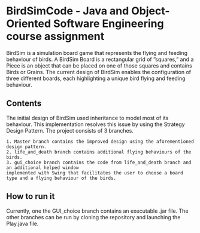 # BirdSimCode - Java and Object-Oriented Software Engineering course assignment
BirdSim is a simulation board game that represents the flying and feeding behaviour of birds. A BirdSim Board is a rectangular grid of ”squares,” and a Piece is an object that can be placed on one of those squares and contains Birds or Grains. The current design of BirdSim enables the configuration of three different boards, each highlighting a unique bird flying and feeding behaviour.
## Contents
The initial design of BirdSim used inheritance to model most of its behaviour. This implementation resolves this issue by using the Strategy Design Pattern. The project consists of 3 branches.
```
1. Master branch contains the improved design using the aforementioned design pattern.
2. life_and_death branch contains additional flying behaviours of the birds.
3. gui_choice branch contains the code from life_and_death branch and an additional helped window 
implemented with Swing that facilitates the user to choose a board type and a flying behaviour of the birds.
```
## How to run it
Currently, one the GUI_choice branch contains an executable .jar file. The other branches can be run by cloning the repository and launching the Play.java file.
